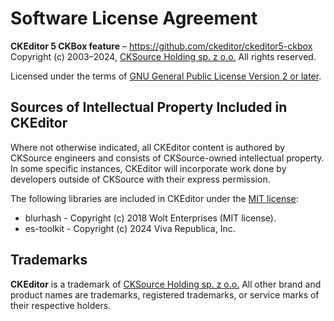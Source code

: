 Software License Agreement
==========================

**CKEditor&nbsp;5 CKBox feature** – https://github.com/ckeditor/ckeditor5-ckbox <br>
Copyright (c) 2003–2024, [CKSource Holding sp. z o.o.](http://cksource.com) All rights reserved.

Licensed under the terms of [GNU General Public License Version 2 or later](http://www.gnu.org/licenses/gpl.html).

Sources of Intellectual Property Included in CKEditor
-----------------------------------------------------

Where not otherwise indicated, all CKEditor content is authored by CKSource engineers and consists of CKSource-owned intellectual property. In some specific instances, CKEditor will incorporate work done by developers outside of CKSource with their express permission.

The following libraries are included in CKEditor under the [MIT license](https://opensource.org/licenses/MIT):

* blurhash - Copyright (c) 2018 Wolt Enterprises (MIT license).
* es-toolkit - Copyright (c) 2024 Viva Republica, Inc.

Trademarks
----------

**CKEditor** is a trademark of [CKSource Holding sp. z o.o.](http://cksource.com) All other brand and product names are trademarks, registered trademarks, or service marks of their respective holders.
